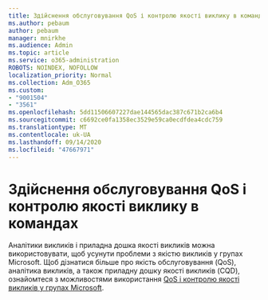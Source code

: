 ```yaml
---
title: Здійснення обслуговування QoS і контролю якості виклику в командах
ms.author: pebaum
author: pebaum
manager: mnirkhe
ms.audience: Admin
ms.topic: article
ms.service: o365-administration
ROBOTS: NOINDEX, NOFOLLOW
localization_priority: Normal
ms.collection: Adm_O365
ms.custom:
- "9001504"
- "3561"
ms.openlocfilehash: 5dd11506607227dae144565dac387c671b2ca6b4
ms.sourcegitcommit: c6692ce0fa1358ec3529e59ca0ecdfdea4cdc759
ms.translationtype: MT
ms.contentlocale: uk-UA
ms.lasthandoff: 09/14/2020
ms.locfileid: "47667971"
---
```

# <a name="implement-qos-and-monitor-call-quality-in-teams"></a>Здійснення обслуговування QoS і контролю якості виклику в командах

Аналітики викликів і приладна дошка якості викликів можна використовувати, щоб усунути проблеми з якістю викликів у групах Microsoft. Щоб дізнатися більше про якість обслуговування (QoS), аналітика викликів, а також приладну дошку якості викликів (CQD), ознайомтеся з можливостями використання [QoS і контролю якості викликів у групах Microsoft](https://docs.microsoft.com/microsoftteams/monitor-call-quality-qos). 
